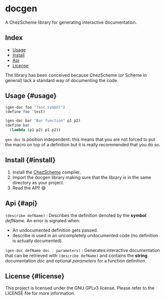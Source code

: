 # docgen
A ChezScheme library for generating interactive documentation.

## Index

* [Usage](usage)
* [Install](install)
* [Api](api)
* [License](license)

The library has been conceived because ChezScheme (or Scheme in general) lack
a standard way of documenting the code.

## Usage {#usage}

```scheme
(gen-doc foo "Test symbol")
(define foo 'test)

(gen-doc bar "Bar function" p1 p2)
(define bar
  (lambda (p1 p2) p1 p2))
```

`gen-doc` is position independent: this means that you are not forced to
put the macro on top of a definition but it is really recommended that you
do so.

## Install {#install}

1. Install the [ChezScheme](https://cisco.github.io/ChezScheme) compiler.
2. Import the docgen library making sure that the library is in the same
   directory as your project.
3. Read the API! :smile:

## Api {#api}

`(describe defName)`
: Describes the definition denoted by the **symbol** *defName*.
  An error is signaled when:
  * An undocumented definition gets passed.
  * describe is used in an uncompletely undocumented code (no definition
    is actually documented).

`(gen-doc defName doc . parameters)`
: Generates interactive documentation that can be retrieved with
  `(describe defName)` and contains the **string** documentation *doc* and
  optional *parameters* for a function definition.

## License {#license}

This project is licensed under the GNU GPLv3 license.
Please refer to the LICENSE file for more information.
